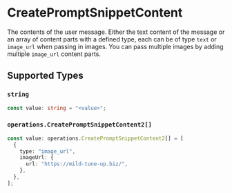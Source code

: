 # CreatePromptSnippetContent

The contents of the user message. Either the text content of the message or an array of content parts with a defined type, each can be of type `text` or `image_url` when passing in images. You can pass multiple images by adding multiple `image_url` content parts. 


## Supported Types

### `string`

```typescript
const value: string = "<value>";
```

### `operations.CreatePromptSnippetContent2[]`

```typescript
const value: operations.CreatePromptSnippetContent2[] = [
  {
    type: "image_url",
    imageUrl: {
      url: "https://mild-tune-up.biz/",
    },
  },
];
```

